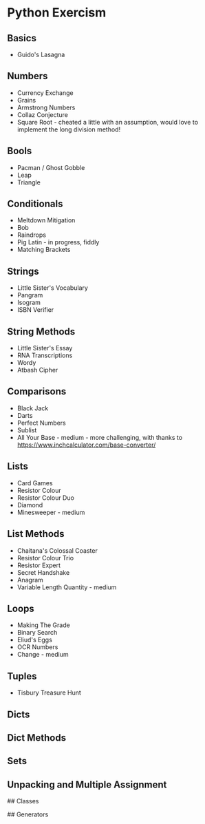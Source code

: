 # Python Exercism

## Basics

- Guido's Lasagna

## Numbers

- Currency Exchange
- Grains
- Armstrong Numbers
- Collaz Conjecture
- Square Root - cheated a little with an assumption, would love to implement the long division method!

## Bools

- Pacman / Ghost Gobble
- Leap
- Triangle

## Conditionals

- Meltdown Mitigation
- Bob
- Raindrops
- Pig Latin - in progress, fiddly
- Matching Brackets

## Strings

- Little Sister's Vocabulary
- Pangram
- Isogram
- ISBN Verifier

## String Methods

- Little Sister's Essay
- RNA Transcriptions
- Wordy
- Atbash Cipher

## Comparisons

- Black Jack
- Darts
- Perfect Numbers
- Sublist
- All Your Base - medium - more challenging, with thanks to https://www.inchcalculator.com/base-converter/

## Lists

- Card Games
- Resistor Colour
- Resistor Colour Duo
- Diamond
- Minesweeper - medium


## List Methods
- Chaitana's Colossal Coaster
- Resistor Colour Trio
- Resistor Expert
- Secret Handshake
- Anagram
- Variable Length Quantity - medium

## Loops
- Making The Grade
- Binary Search
- Eliud's Eggs
- OCR Numbers
- Change - medium

## Tuples
- Tisbury Treasure Hunt

## Dicts

## Dict Methods

## Sets

## Unpacking and Multiple Assignment

## Classes

## Generators
